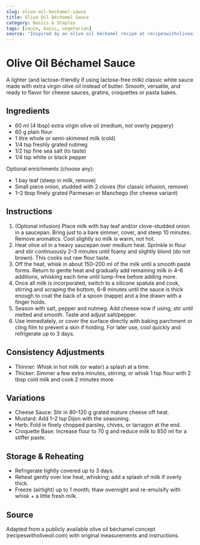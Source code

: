 ```yaml
---
slug: olive-oil-bechamel-sauce
title: Olive Oil Béchamel Sauce
category: Basics & Staples
tags: [sauce, basic, vegetarian]
source: "Inspired by an olive oil béchamel recipe at recipeswitholiveoil.com; adapted with original wording."
---
```


# Olive Oil Béchamel Sauce

A lighter (and lactose-friendly if using lactose-free milk) classic white sauce made with extra virgin olive oil instead of butter. Smooth, versatile, and ready to flavor for cheese sauces, gratins, croquettes or pasta bakes.

## Ingredients

- 60 ml (4 tbsp) extra virgin olive oil (medium, not overly peppery)
- 60 g plain flour
- 1 litre whole or semi-skimmed milk (cold)
- 1/4 tsp freshly grated nutmeg
- 1/2 tsp fine sea salt (to taste)
- 1/4 tsp white or black pepper

Optional enrichments (choose any):

- 1 bay leaf (steep in milk, remove)
- Small piece onion, studded with 2 cloves (for classic infusion, remove)
- 1–2 tbsp finely grated Parmesan or Manchego (for cheese variant)

## Instructions

1. (Optional infusion) Place milk with bay leaf and/or clove-studded onion in a saucepan. Bring just to a bare simmer, cover, and steep 10 minutes. Remove aromatics. Cool slightly so milk is warm, not hot.
2. Heat olive oil in a heavy saucepan over medium heat. Sprinkle in flour and stir continuously 2–3 minutes until foamy and slightly blond (do not brown). This cooks out raw flour taste.
3. Off the heat, whisk in about 150–200 ml of the milk until a smooth paste forms. Return to gentle heat and gradually add remaining milk in 4–6 additions, whisking each time until lump-free before adding more.
4. Once all milk is incorporated, switch to a silicone spatula and cook, stirring and scraping the bottom, 6–8 minutes until the sauce is thick enough to coat the back of a spoon (nappe) and a line drawn with a finger holds.
5. Season with salt, pepper and nutmeg. Add cheese now if using; stir until melted and smooth. Taste and adjust salt/pepper.
6. Use immediately, or cover the surface directly with baking parchment or cling film to prevent a skin if holding. For later use, cool quickly and refrigerate up to 3 days.

## Consistency Adjustments

- Thinner: Whisk in hot milk (or water) a splash at a time.
- Thicker: Simmer a few extra minutes, stirring; or whisk 1 tsp flour with 2 tbsp cold milk and cook 2 minutes more.

## Variations

- Cheese Sauce: Stir in 80–120 g grated mature cheese off heat.
- Mustard: Add 1–2 tsp Dijon with the seasoning.
- Herb: Fold in finely chopped parsley, chives, or tarragon at the end.
- Croquette Base: Increase flour to 70 g and reduce milk to 850 ml for a stiffer paste.

## Storage & Reheating

- Refrigerate tightly covered up to 3 days.
- Reheat gently over low heat, whisking; add a splash of milk if overly thick.
- Freeze (airtight) up to 1 month; thaw overnight and re-emulsify with whisk + a little fresh milk.

## Source

Adapted from a publicly available olive oil béchamel concept (recipeswitholiveoil.com) with original measurements and instructions.

